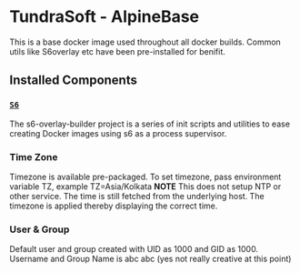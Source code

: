 # TundraSoft - AlpineBase

This is a base docker image used throughout all docker builds. Common
utils like S6overlay etc have been pre-installed for benifit.

## Installed Components

### [`S6`]([!https://github.com/just-containers/s6-overlay#the-docker-way "S6 Github link")

The s6-overlay-builder project is a series of init scripts and utilities to ease creating Docker images using s6 as a process supervisor.

### Time Zone

Timezone is available pre-packaged. To set timezone, pass environment variable TZ, example TZ=Asia/Kolkata
**NOTE** This does not setup NTP or other service. The time is still fetched from the underlying host. The timezone is applied thereby
displaying the correct time.

### User & Group

Default user and group created with UID as 1000 and GID as 1000. Username and Group Name is abc abc (yes not really creative at this point)
